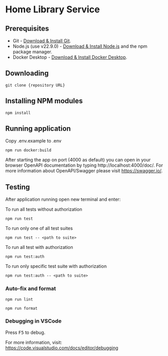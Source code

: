 # Home Library Service

## Prerequisites

- Git - [Download & Install Git](https://git-scm.com/downloads).
- Node.js (use v22.9.0) - [Download & Install Node.js](https://nodejs.org/en/download/) and the npm package manager.
- Docker Desktop - [Download & Install Docker Desktop](https://docs.docker.com/engine/install/).

## Downloading

```
git clone {repository URL}
```

## Installing NPM modules

```
npm install
```

## Running application
Copy .env.example to .env
```
npm run docker:build
```

After starting the app on port (4000 as default) you can open
in your browser OpenAPI documentation by typing http://localhost:4000/doc/.
For more information about OpenAPI/Swagger please visit https://swagger.io/.

## Testing

After application running open new terminal and enter:

To run all tests without authorization

```
npm run test
```

To run only one of all test suites

```
npm run test -- <path to suite>
```

To run all test with authorization

```
npm run test:auth
```

To run only specific test suite with authorization

```
npm run test:auth -- <path to suite>
```

### Auto-fix and format

```
npm run lint
```

```
npm run format
```

### Debugging in VSCode

Press <kbd>F5</kbd> to debug.

For more information, visit: https://code.visualstudio.com/docs/editor/debugging

